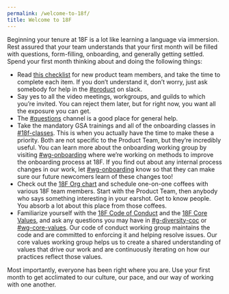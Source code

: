 ```yaml
---
permalink: /welcome-to-18f/
title: Welcome to 18F
---
```


Beginning your tenure at 18F is a lot like learning a language via immersion. Rest assured that your team understands that your first month will be filled with questions, form-filling, onboarding, and generally getting settled. Spend your first month thinking about and doing the following things:

-   Read [this checklist](https://github.com/18F/onboarding-documents/blob/master/Checklists/team-based-checklists/product-new-hire-checklist.md) for new product team members, and take the time to complete each item. If you don’t understand it, don’t worry, just ask somebody for help in the [#product](https://gsa-tts.slack.com/messages/product) on slack.
-   Say yes to all the video meetings, workgroups, and guilds to which you’re invited. You can reject them later, but for right now, you want all the exposure you can get. 
-   The [#questions](https://gsa-tts.slack.com/messages/questions/) channel is a good place for general help.
-   Take the mandatory GSA trainings and all of the onboarding classes in [#18f-classes](https://gsa-tts.slack.com/messages/18f-classes/). This is when you actually have the time to make these a priority. Both are not specific to the Product Team, but they’re incredibly useful. You can learn more about the onboarding working group by visiting [#wg-onboarding](https://gsa-tts.slack.com/messages/wg-onboarding/) where we’re working on methods to improve the onboarding process at 18F. If you find out about any internal process changes in our work, let [#wg-onboarding](https://gsa-tts.slack.com/messages/wg-onboarding/) know so that they can make sure our future newcomers learn of these changes too!
-   Check out the [18F Org chart](https://docs.google.com/presentation/d/1kM5YWcvlHBZpQNTpGefmtbfxTV866u935qrdpj7HrJE/edit) and schedule one-on-one coffees with various 18F team members. Start with the Product Team, then anybody who says something interesting in your earshot. Get to know people. You absorb a lot about this place from those coffees. 
-   Familiarize yourself with the [18F Code of Conduct](https://github.com/18F/code-of-conduct/blob/master/code-of-conduct.md) and the [18F Core Values](https://github.com/18F/core-values/tree/18f-pages/pages), and ask any questions you may have in [#g-diversity-coc](https://gsa-tts.slack.com/messages/g-diversity-coc/) or [#wg-core-values](https://gsa-tts.slack.com/messages/wg-core-values/). Our code of conduct working group maintains the code and are committed to enforcing it and helping resolve issues. Our core values working group helps us to create a shared understanding of values that drive our work and are continuously iterating on how our practices reflect those values.

Most importantly, everyone has been right where you are. Use your first month to get acclimated to our culture, our pace, and our way of working with one another. 
